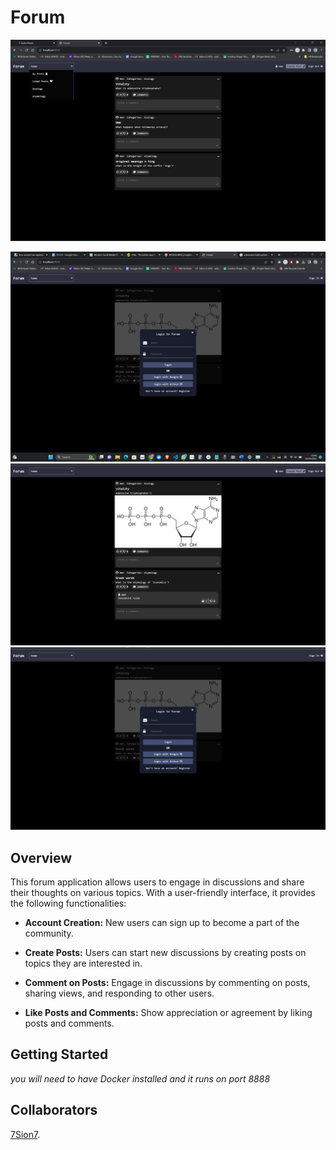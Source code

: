# Forum

![Placeholder Image](static/forum.png)

<img src="static/Screenshot%202023-10-18%20194647.png" alt="Screenshot 1">
<img src="static/Screenshot%202023-10-18%20200250.png" alt="Screenshot 2">
<img src="static/Screenshot 2023-10-18 194755.png" alt="Screenshot 1">


## Overview

This forum application allows users to engage in discussions and share their thoughts on various topics. With a user-friendly interface, it provides the following functionalities:

- **Account Creation:** New users can sign up to become a part of the community.
  
- **Create Posts:** Users can start new discussions by creating posts on topics they are interested in.
  
- **Comment on Posts:** Engage in discussions by commenting on posts, sharing views, and responding to other users.
  
- **Like Posts and Comments:** Show appreciation or agreement by liking posts and comments.

## Getting Started

*you will need to have Docker installed and it runs on port 8888*

## Collaborators

 [7Sion7](https://github.com/7Sion7).

<!--## Contributions 

We welcome contributions! If you'd like to contribute, please create a pull request.

## License

*You can mention the license here if you have one.*-->

